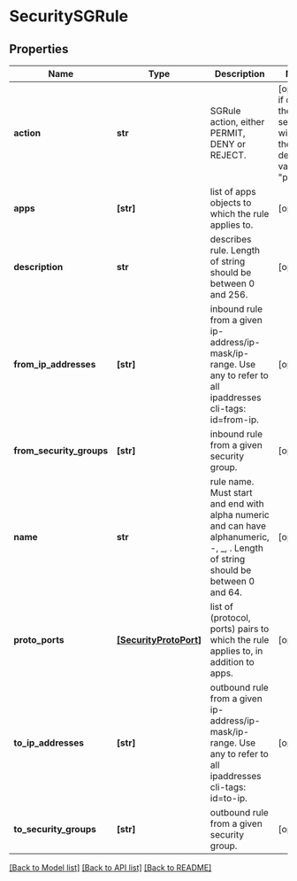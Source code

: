 # SecuritySGRule

## Properties
Name | Type | Description | Notes
------------ | ------------- | ------------- | -------------
**action** | **str** | SGRule action, either PERMIT, DENY or REJECT. | [optional]  if omitted the server will use the default value of "permit"
**apps** | **[str]** | list of apps objects to which the rule applies to. | [optional] 
**description** | **str** | describes rule. Length of string should be between 0 and 256. | [optional] 
**from_ip_addresses** | **[str]** | inbound rule from a given ip-address/ip-mask/ip-range. Use any to refer to all ipaddresses cli-tags: id&#x3D;from-ip. | [optional] 
**from_security_groups** | **[str]** | inbound rule from a given security group. | [optional] 
**name** | **str** | rule name. Must start and end with alpha numeric and can have alphanumeric, -, _, . Length of string should be between 0 and 64. | [optional] 
**proto_ports** | [**[SecurityProtoPort]**](SecurityProtoPort.md) | list of (protocol, ports) pairs to which the rule applies to, in addition to apps. | [optional] 
**to_ip_addresses** | **[str]** | outbound rule from a given ip-address/ip-mask/ip-range. Use any to refer to all ipaddresses cli-tags: id&#x3D;to-ip. | [optional] 
**to_security_groups** | **[str]** | outbound rule from a given security group. | [optional] 

[[Back to Model list]](../README.md#documentation-for-models) [[Back to API list]](../README.md#documentation-for-api-endpoints) [[Back to README]](../README.md)


